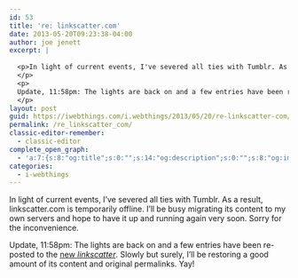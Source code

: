 ```yaml
---
id: 53
title: 're: linkscatter.com'
date: 2013-05-20T09:23:38-04:00
author: joe jenett
excerpt: |
  
  <p>In light of current events, I've severed all ties with Tumblr. As a result, linkscatter.com is temporarily offline. I'll be busy migrating its content to my own servers and hope to have it up and running again very soon. Sorry for the inconvenience.
  </p>
  <p>
  Update, 11:58pm: The lights are back on and a few entries have been re-posted to the <a href="http://linkscatter.com/">new <i>linkscatter</i></a>. Slowly but surely, I'll be restoring a good amount of its content and original permalinks. Yay!
  </p>
layout: post
guid: https://iwebthings.com/i.webthings/2013/05/20/re-linkscatter-com/
permalink: /re_linkscatter_com/
classic-editor-remember:
  - classic-editor
complete_open_graph:
  - 'a:7:{s:8:"og:title";s:0:"";s:14:"og:description";s:0:"";s:8:"og:image";s:0:"";s:7:"og:type";s:0:"";s:12:"twitter:card";s:7:"summary";s:19:"twitter:description";s:0:"";s:15:"twitter:creator";s:0:"";}'
categories:
  - i-webthings
---
```

In light of current events, I&#8217;ve severed all ties with Tumblr. As a result, linkscatter.com is temporarily offline. I&#8217;ll be busy migrating its content to my own servers and hope to have it up and running again very soon. Sorry for the inconvenience. 

Update, 11:58pm: The lights are back on and a few entries have been re-posted to the [new _linkscatter_](http://linkscatter.com/). Slowly but surely, I&#8217;ll be restoring a good amount of its content and original permalinks. Yay!